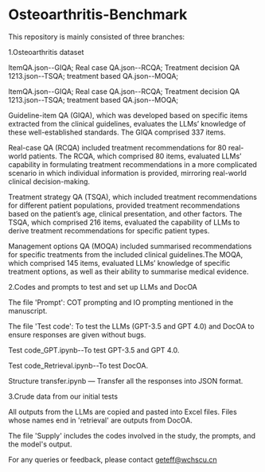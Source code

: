 # Osteoarthritis-Benchmark
This repository is mainly consisted of three branches: 

1.Osteoarthritis dataset

ltemQA.json--GIQA;
Real case QA.json--RCQA;
Treatment decision QA 1213.json--TSQA;
treatment based QA.json--MOQA;

ltemQA.json--GIQA; Real case QA.json--RCQA; Treatment decision QA 1213.json--TSQA; treatment based QA.json--MOQA;

Guideline-item QA (GIQA), which was developed based on specific items extracted from the clinical guidelines, evaluates the LLMs’ knowledge of these well-established standards. The GIQA comprised 337 items.

Real-case QA (RCQA) included treatment recommendations for 80 real-world patients. The RCQA, which comprised 80 items, evaluated LLMs’ capability in formulating treatment recommendations in a more complicated scenario in which individual information is provided, mirroring real-world clinical decision-making.

Treatment strategy QA (TSQA), which included treatment recommendations for different patient populations, provided treatment recommendations based on the patient’s age, clinical presentation, and other factors. The TSQA, which comprised 216 items, evaluated the capability of LLMs to derive treatment recommendations for specific patient types.

Management options QA (MOQA) included summarised recommendations for specific treatments from the included clinical guidelines.The MOQA, which comprised 145 items, evaluated LLMs’ knowledge of specific treatment options, as well as their ability to summarise medical evidence.

2.Codes and prompts to test and set up LLMs and DocOA

The file 'Prompt': COT prompting and IO prompting mentioned in the manuscript.

The file 'Test code': To test the LLMs (GPT-3.5 and GPT 4.0) and DocOA to ensure responses are given without bugs.

Test code_GPT.ipynb--To test GPT-3.5 and GPT 4.0.

Test code_Retrieval.ipynb--To test DocOA.

Structure transfer.ipynb — Transfer all the responses into JSON format.

3.Crude data from our initial tests

All outputs from the LLMs are copied and pasted into Excel files. Files whose names end in 'retrieval' are outputs from DocOA.

The file 'Supply' includes the codes involved in the study, the prompts, and the model's output.

For any queries or feedback, please contact geteff@wchscu.cn


